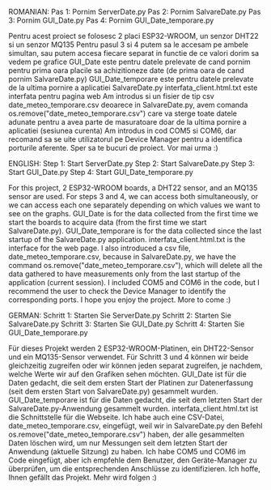 ROMANIAN:
Pas 1: Pornim ServerDate.py
Pas 2: Pornim SalvareDate.py
Pas 3: Pornim GUI_Date.py
Pas 4: Pornim GUI_Date_temporare.py

Pentru acest proiect se folosesc 2 placi ESP32-WROOM, un senzor DHT22 si un senzor MQ135
Pentru pasul 3 si 4 putem sa le accesam pe ambele simultan, sau putem accesa fiecare separat in functie de ce valori dorim sa vedem pe grafice
GUI_Date este pentru datele prelevate de cand pornim pentru prima oara placile sa achizitioneze date (de prima oara de cand pornim SalvareDate.py)
GUI_Date_temporare este pentru datele prelevate de la ultima pornire a aplicatiei SalvareDate.py
interfata_client.html.txt este interfata pentru pagina web
Am introdus si un fisier de tip csv date_meteo_temporare.csv deoarece in SalvareDate.py, avem comanda os.remove("date_meteo_temporare.csv") care va sterge toate datele adunate pentru a avea parte de masuratoare doar de la ultima pornire a aplicatiei (sesiunea curenta)
Am introdus in cod COM5 si COM6, dar recomand sa se uite utilizatorul pe Device Manager pentru a identifica porturile aferente. 
Sper sa te bucuri de proiect. Vor mai urma :)

ENGLISH:
Step 1: Start ServerDate.py
Step 2: Start SalvareDate.py
Step 3: Start GUI_Date.py
Step 4: Start GUI_Date_temporare.py

For this project, 2 ESP32-WROOM boards, a DHT22 sensor, and an MQ135 sensor are used.
For steps 3 and 4, we can access both simultaneously, or we can access each one separately depending on which values we want to see on the graphs.
GUI_Date is for the data collected from the first time we start the boards to acquire data (from the first time we start SalvareDate.py).
GUI_Date_temporare is for the data collected since the last startup of the SalvareDate.py application.
interfata_client.html.txt is the interface for the web page.
I also introduced a csv file, date_meteo_temporare.csv, because in SalvareDate.py, we have the command os.remove("date_meteo_temporare.csv"), which will delete all the data gathered to have measurements only from the last startup of the application (current session).
I included COM5 and COM6 in the code, but I recommend the user to check the Device Manager to identify the corresponding ports.
I hope you enjoy the project. More to come :)

GERMAN: 
Schritt 1: Starten Sie ServerDate.py
Schritt 2: Starten Sie SalvareDate.py
Schritt 3: Starten Sie GUI_Date.py
Schritt 4: Starten Sie GUI_Date_temporare.py

Für dieses Projekt werden 2 ESP32-WROOM-Platinen, ein DHT22-Sensor und ein MQ135-Sensor verwendet.
Für Schritt 3 und 4 können wir beide gleichzeitig zugreifen oder wir können jeden separat zugreifen, je nachdem, welche Werte wir auf den Grafiken sehen möchten.
GUI_Date ist für die Daten gedacht, die seit dem ersten Start der Platinen zur Datenerfassung (seit dem ersten Start von SalvareDate.py) gesammelt wurden.
GUI_Date_temporare ist für die Daten gedacht, die seit dem letzten Start der SalvareDate.py-Anwendung gesammelt wurden.
interfata_client.html.txt ist die Schnittstelle für die Webseite.
Ich habe auch eine CSV-Datei, date_meteo_temporare.csv, eingefügt, weil wir in SalvareDate.py den Befehl os.remove("date_meteo_temporare.csv") haben, der alle gesammelten Daten löschen wird, um nur Messungen seit dem letzten Start der Anwendung (aktuelle Sitzung) zu haben.
Ich habe COM5 und COM6 im Code eingefügt, aber ich empfehle dem Benutzer, den Geräte-Manager zu überprüfen, um die entsprechenden Anschlüsse zu identifizieren.
Ich hoffe, Ihnen gefällt das Projekt. Mehr wird folgen :)
